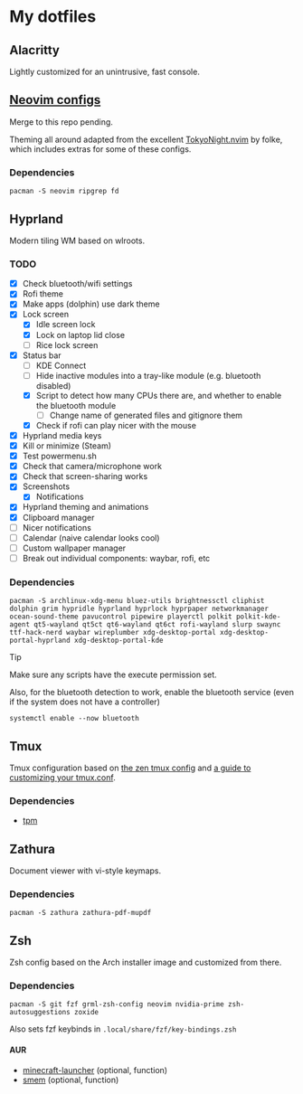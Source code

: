 # My dotfiles

## Alacritty
Lightly customized for an unintrusive, fast console.

## [Neovim configs](https://github.com/giodueck/nvim)
Merge to this repo pending.

Theming all around adapted from the excellent [TokyoNight.nvim](https://github.com/folke/tokyonight.nvim) by folke, which includes extras for some of these configs.

### Dependencies
```
pacman -S neovim ripgrep fd
```

## Hyprland
Modern tiling WM based on wlroots.

### TODO
- [x] Check bluetooth/wifi settings
- [x] Rofi theme
- [x] Make apps (dolphin) use dark theme
- [x] Lock screen
    - [x] Idle screen lock
    - [x] Lock on laptop lid close
    - [ ] Rice lock screen
- [x] Status bar
    - [ ] KDE Connect
    - [ ] Hide inactive modules into a tray-like module (e.g. bluetooth disabled)
    - [x] Script to detect how many CPUs there are, and whether to enable the bluetooth module
        - [ ] Change name of generated files and gitignore them
    - [x] Check if rofi can play nicer with the mouse
- [x] Hyprland media keys
- [x] Kill or minimize (Steam)
- [x] Test powermenu.sh
- [x] Check that camera/microphone work
- [x] Check that screen-sharing works
- [x] Screenshots
    - [x] Notifications
- [x] Hyprland theming and animations
- [x] Clipboard manager
- [ ] Nicer notifications
- [ ] Calendar (naive calendar looks cool)
- [ ] Custom wallpaper manager
- [ ] Break out individual components: waybar, rofi, etc

### Dependencies
```
pacman -S archlinux-xdg-menu bluez-utils brightnessctl cliphist dolphin grim hypridle hyprland hyprlock hyprpaper networkmanager ocean-sound-theme pavucontrol pipewire playerctl polkit polkit-kde-agent qt5-wayland qt5ct qt6-wayland qt6ct rofi-wayland slurp swaync ttf-hack-nerd waybar wireplumber xdg-desktop-portal xdg-desktop-portal-hyprland xdg-desktop-portal-kde
```

> [!TIP]
> Make sure any scripts have the execute permission set.

Also, for the bluetooth detection to work, enable the bluetooth service (even if the system does not have a
controller)
```
systemctl enable --now bluetooth
```

## Tmux
Tmux configuration based on [the zen tmux config](https://www.youtube.com/watch?v=DzNmUNvnB04)
and [a guide to customizing your tmux.conf](https://hamvocke.com/blog/a-guide-to-customizing-your-tmux-conf/).

### Dependencies
- [tpm](https://github.com/tmux-plugins/tpm)

## Zathura
Document viewer with vi-style keymaps.

### Dependencies
```
pacman -S zathura zathura-pdf-mupdf
```

## Zsh
Zsh config based on the Arch installer image and customized from there.

### Dependencies
```
pacman -S git fzf grml-zsh-config neovim nvidia-prime zsh-autosuggestions zoxide
```

Also sets fzf keybinds in `.local/share/fzf/key-bindings.zsh`

#### AUR
- [minecraft-launcher](https://aur.archlinux.org/packages/minecraft-launcher) (optional, function)
- [smem](https://aur.archlinux.org/packages/smem) (optional, function)
